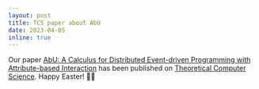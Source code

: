 ```yaml
---
layout: post
title: TCS paper about AbU
date: 2023-04-05
inline: true
---
```

Our paper [AbU: A Calculus for Distributed Event-driven Programming with Attribute-based Interaction](https://doi.org/10.1016/j.tcs.2023.113841) has been published on [Theoretical Computer Science](https://www.sciencedirect.com/journal/theoretical-computer-science). Happy Easter! 🐣🐰
